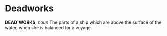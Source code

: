 # Deadworks

**DEAD'WORKS**, _noun_ The parts of a ship which are above the surface of the water, when she is balanced for a voyage.